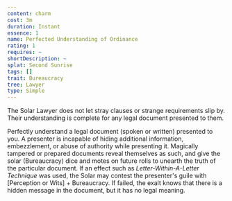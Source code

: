 ```yaml
---
content: charm
cost: 3m
duration: Instant
essence: 1
name: Perfected Understanding of Ordinance
rating: 1
requires: ~
shortDescription: ~
splat: Second Sunrise
tags: []
trait: Bureaucracy
tree: Lawyer
type: Simple
---
```


The Solar Lawyer does not let stray clauses or strange requirements slip by. Their understanding is complete for any legal document presented to them.

Perfectly understand a legal document (spoken or written) presented to you. A presenter is incapable of hiding additional information, embezzlement, or abuse of authority while presenting it. Magically tampered or prepared documents reveal themselves as such, and give the solar (Bureaucracy) dice and motes on future rolls to unearth the truth of the particular document. If an effect such as *Letter-Within-A-Letter Technique* was used, the Solar may contest the presenter's guile with [Perception or Wits] + Bureaucracy. If failed, the exalt knows that there is a hidden message in the document, but it has no legal meaning.
